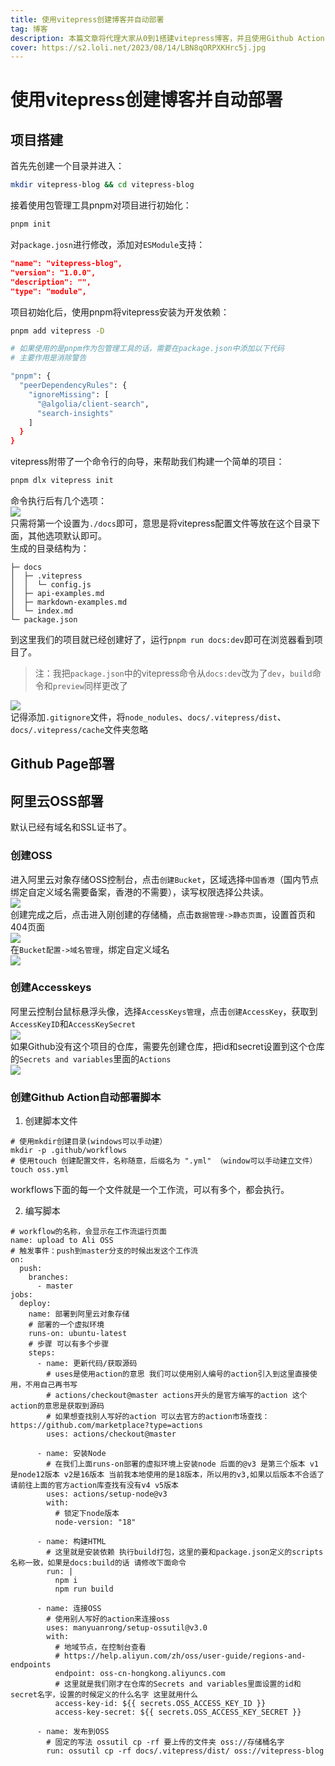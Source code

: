 ```yaml
---
title: 使用vitepress创建博客并自动部署
tag: 博客
description: 本篇文章将代理大家从0到1搭建vitepress博客，并且使用Github Actions部署到阿里云oss上
cover: https://s2.loli.net/2023/08/14/LBN8qORPXKHrc5j.jpg
---
```


# 使用vitepress创建博客并自动部署

## 项目搭建
首先先创建一个目录并进入：
```bash
mkdir vitepress-blog && cd vitepress-blog
```
接着使用包管理工具pnpm对项目进行初始化：
```bash
pnpm init
```
对`package.josn`进行修改，添加对`ESModule`支持：
```json
"name": "vitepress-blog",
"version": "1.0.0",
"description": "",
"type": "module",
```
项目初始化后，使用pnpm将vitepress安装为开发依赖：
```bash
pnpm add vitepress -D

# 如果使用的是pnpm作为包管理工具的话，需要在package.json中添加以下代码
# 主要作用是消除警告

"pnpm": {
  "peerDependencyRules": {
    "ignoreMissing": [
      "@algolia/client-search",
      "search-insights"
    ]
  }
}
```
vitepress附带了一个命令行的向导，来帮助我们构建一个简单的项目：
```bash
pnpm dlx vitepress init
```
命令执行后有几个选项：<br />![](https://s2.loli.net/2023/08/12/pnmVZthPKDAzU9B.png#id=W7yhg&originHeight=486&originWidth=541&originalType=binary&ratio=1&rotation=0&showTitle=false&status=done&style=none&title=)<br />只需将第一个设置为`./docs`即可，意思是将vitepress配置文件等放在这个目录下面，其他选项默认即可。<br />生成的目录结构为：
```
├─ docs
│  ├─ .vitepress
│  │  └─ config.js
│  ├─ api-examples.md
│  ├─ markdown-examples.md
│  └─ index.md
└─ package.json
```
到这里我们的项目就已经创建好了，运行`pnpm run docs:dev`即可在浏览器看到项目了。
> 注：我把`package.json`中的vitepress命令从`docs:dev`改为了`dev`，`build`命令和`preview`同样更改了

![](https://s2.loli.net/2023/08/12/TjFWRUdXZ3gi89M.png#id=YLbaB&originHeight=882&originWidth=1471&originalType=binary&ratio=1&rotation=0&showTitle=false&status=done&style=none&title=)<br />记得添加`.gitignore`文件，将`node_nodules`、`docs/.vitepress/dist`、`docs/.vitepress/cache`文件夹忽略
<a name="IAltr"></a>
## Github Page部署

<a name="FhGHn"></a>
## 阿里云OSS部署
默认已经有域名和SSL证书了。
<a name="Mz5jz"></a>
### 创建OSS
进入阿里云对象存储OSS控制台，点击`创建Bucket`，区域选择`中国香港`（国内节点绑定自定义域名需要备案，香港的不需要），读写权限选择公共读。<br />![](https://s2.loli.net/2023/08/12/nYOqhXCMSdbUN3x.png#id=BOnf1&originHeight=803&originWidth=1432&originalType=binary&ratio=1&rotation=0&showTitle=false&status=done&style=none&title=)<br />创建完成之后，点击进入刚创建的存储桶，点击`数据管理->静态页面`，设置首页和404页面<br />![](https://s2.loli.net/2023/08/12/EG5IFqOtmAQXei1.png#id=BuT7q&originHeight=587&originWidth=1223&originalType=binary&ratio=1&rotation=0&showTitle=false&status=done&style=none&title=)<br />在`Bucket配置->域名管理`，绑定自定义域名<br />![](https://s2.loli.net/2023/08/12/s9Ylu3LXP28ISmO.png#id=NSxb0&originHeight=667&originWidth=1420&originalType=binary&ratio=1&rotation=0&showTitle=false&status=done&style=none&title=)

<a name="U7d4z"></a>
### 创建Accesskeys
阿里云控制台鼠标悬浮头像，选择`AccessKeys管理`，点击`创建AccessKey`，获取到`AccessKeyID`和`AccessKeySecret`<br />![](https://s2.loli.net/2023/08/12/AtHdBVybzMkhsDC.png#id=QxklU&originHeight=421&originWidth=328&originalType=binary&ratio=1&rotation=0&showTitle=false&status=done&style=none&title=)<br />如果Github没有这个项目的仓库，需要先创建仓库，把id和secret设置到这个仓库的`Secrets and variables`里面的`Actions`<br />![](https://s2.loli.net/2023/08/12/J5CIpMvbmkAq1hz.png#id=m7EmZ&originHeight=810&originWidth=1334&originalType=binary&ratio=1&rotation=0&showTitle=false&status=done&style=none&title=)

<a name="z3DMA"></a>
### 创建Github Action自动部署脚本

1. 创建脚本文件
```shell
# 使用mkdir创建目录(windows可以手动建）
mkdir -p .github/workflows
# 使用touch 创建配置文件，名称随意，后缀名为 ".yml" （window可以手动建立文件）
touch oss.yml
```
workflows下面的每一个文件就是一个工作流，可以有多个，都会执行。

2. 编写脚本
```shell
# workflow的名称，会显示在工作流运行页面
name: upload to Ali OSS
# 触发事件：push到master分支的时候出发这个工作流
on:
  push:
    branches:
      - master
jobs:
  deploy:
    name: 部署到阿里云对象存储
    # 部署的一个虚拟环境
    runs-on: ubuntu-latest
    # 步骤 可以有多个步骤
    steps:
      - name: 更新代码/获取源码
        # uses是使用action的意思 我们可以使用别人编号的action引入到这里直接使用，不用自己再书写
        # actions/checkout@master actions开头的是官方编写的action 这个action的意思是获取到源码
        # 如果想查找别人写好的action 可以去官方的action市场查找：https://github.com/marketplace?type=actions
        uses: actions/checkout@master

      - name: 安装Node
        # 在我们上面runs-on部署的虚拟环境上安装node 后面的@v3 是第三个版本 v1是node12版本 v2是16版本 当前我本地使用的是18版本，所以用的v3,如果以后版本不合适了请前往上面的官方action库查找有没有v4 v5版本
        uses: actions/setup-node@v3
        with:
          # 锁定下node版本
          node-version: "18"

      - name: 构建HTML
        # 这里就是安装依赖 执行build打包，这里的要和package.json定义的scripts名称一致，如果是docs:build的话 请修改下面命令
        run: |
          npm i
          npm run build

      - name: 连接OSS
        # 使用别人写好的action来连接oss
        uses: manyuanrong/setup-ossutil@v3.0
        with:
          # 地域节点，在控制台查看
          # https://help.aliyun.com/zh/oss/user-guide/regions-and-endpoints
          endpoint: oss-cn-hongkong.aliyuncs.com
          # 这里就是我们刚才在仓库的Secrets and variables里面设置的id和secret名字，设置的时候定义的什么名字 这里就用什么
          access-key-id: ${{ secrets.OSS_ACCESS_KEY_ID }}
          access-key-secret: ${{ secrets.OSS_ACCESS_KEY_SECRET }}

      - name: 发布到OSS
        # 固定的写法 ossutil cp -rf 要上传的文件夹 oss://存储桶名字
        run: ossutil cp -rf docs/.vitepress/dist/ oss://vitepress-blog

```

